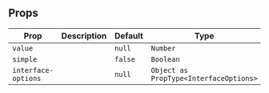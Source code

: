## Props

| Prop                | Description | Default | Type                                   |
| ------------------- | ----------- | ------- | -------------------------------------- |
| `value`             |             | `null`  | `Number`                               |
| `simple`            |             | `false` | `Boolean`                              |
| `interface-options` |             | `null`  | `Object as PropType<InterfaceOptions>` |
